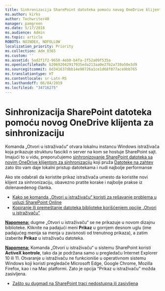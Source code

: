 ```yaml
---
title: Sinhronizacija SharePoint datoteka pomoću novog OneDrive klijenta za sinhronizaciju
ms.author: kirks
author: Techwriter40
manager: pamgreen
ms.date: 5/17/2018
ms.audience: Admin
ms.topic: article
ROBOTS: NOINDEX, NOFOLLOW
localization_priority: Priority
ms.collection: Adm_O365
ms.custom: ''
ms.assetid: 5ad2f1f2-9650-4eb0-b4fa-2f52a09f535a
ms.openlocfilehash: b20692042917935eda213aa0e27b2a739a50e3d9
ms.sourcegitcommit: 6d341637dbb14e90726a1ce1d68f077ace9bb765
ms.translationtype: HT
ms.contentlocale: sr-Latn-RS
ms.lasthandoff: 06/04/2019
ms.locfileid: "34716275"
---
```

# <a name="sync-sharepoint-files-with-the-new-onedrive-sync-client"></a>Sinhronizacija SharePoint datoteka pomoću novog OneDrive klijenta za sinhronizaciju

<p>
  <span style="mso-bidi-font-family: Calibri; mso-bidi-theme-font: minor-latin;">Komanda „Otvori u istraživaču“ otvara lokalnu instancu Windows istraživača koja prikazuje strukturu fascikli n server na kom se hostuje SharePoint sajt. Imajući to u vidu, preporučujemo <a href="https://support.office.com/sr-latn-RS/article/sync-sharepoint-files-with-the-new-onedrive-sync-client-6de9ede8-5b6e-4503-80b2-6190f3354a88">sinhronizovanje SharePoint datoteka sa novim OneDrive klijentom za sinhronizaciju</a> koji pruža <a href="https://support.office.com/sr-latn-RS/article/learn-about-onedrive-files-on-demand-0e6860d3-d9f3-4971-b321-7092438fb38e">Datoteke na zahtev</a> zato što vam daje lokalni pristup datotekama i nudi najbolje performanse</span></p> <p><span style="mso-bidi-font-family: Calibri; mso-bidi-theme-font: minor-latin;">Ako ste odabrali da koristite prikaz istraživača umesto da koristite novi klijent za sinhronizaciju, obavezno pratite korake i najbolje prakse iz dolenavedenog članka.</span></p> <ul> <li>
  <span style="mso-bidi-font-family: Calibri; mso-bidi-theme-font: minor-latin;">
  <a href="https://support.office.com/sr-latn-RS/article/How-to-use-the-Open-with-Explorer-command-to-troubleshoot-issues-in-SharePoint-Online-87155331-0c92-4224-a4c1-da5c21c4ade4">Kako se komanda „Otvori u istraživaču“ koristi za rešavanje problema u usluzi SharePoint Online</a></span></li> <li>
  <span style="mso-bidi-font-family: Calibri; mso-bidi-theme-font: minor-latin;">
  <a href="https://support.office.com/sr-latn-RS/article/copy-or-move-library-files-by-using-open-with-explorer-aaee7bfb-e2a1-42ee-8fc0-bcc0754f04d2">Kopiranje ili premeštanje datoteka biblioteke korišćenjem opcije „Otvori u istraživaču“</a></span></li> </ul> <p><strong style="mso-bidi-font-weight: normal;"><u><span style="mso-bidi-font-family: Calibri; mso-bidi-theme-font: minor-latin;">Napomena:</span></u></strong><span style="mso-bidi-font-family: Calibri; mso-bidi-theme-font: minor-latin;"> dugme „Otvori u istraživaču“ se ne prikazuje u novom dizajnu biblioteke. Kliknite na padajući meni <strong>Prikaz</strong> u gornjem desnom uglu (ime padajućeg menija sa menja u zavisnosti od trenutnog prikaza), a zatim izaberite <strong>Prikaz</strong> u istraživaču datoteka.</span></p> <p><strong style="mso-bidi-font-weight: normal;"><u><span style="mso-bidi-font-family: Calibri; mso-bidi-theme-font: minor-latin;">Napomena:</span></u></strong><span style="mso-bidi-font-family: Calibri; mso-bidi-theme-font: minor-latin;"> Komanda „Otvori u istraživaču“ u sistemu SharePoint koristi <strong>ActiveX kontrole</strong>, tako da je podržana samo u pregledaču Internet Explorer 10 ili 11. Otvaranje u istraživaču ne funkcioniše u operativnom sistemu Windows koji koristi pregledače Microsoft Edge, Google Chrome, Mozilla Firefox, kao i na Mac platformi. Zato je opcija &ldquo;Prikaz u istraživaču&rdquo; možda zasivljena.</span></p> <ul> <li>
  <span style="mso-bidi-font-family: Calibri; mso-bidi-theme-font: minor-latin;">
  <a href="https://support.office.com/sr-latn-RS/article/Why-SharePoint-ribbon-buttons-are-unavailable-48b0939a-2efb-4e79-b5e8-b2c4cb5d04ca">Zašto su dugmad na SharePoint traci nedostupna ili zasivljena</a></span></li> </ul> <p>&nbsp;</p>

  

